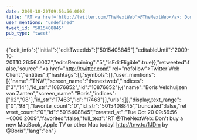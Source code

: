 ```yaml
---
date: 2009-10-20T09:56:56.000Z
title: "RT <a href='http://twitter.com/TheNextWeb'>@TheNextWeb</a>: Don't buy a new MacBook, Apple TV or other Mac today! http://tnw.to/1JDm by <a href='http://twitter.com/Boris'>@Boris</a>″"
user_mentions: "undefined"
tweet_id: "5015408845"
pub_type: "tweet"
---
```

{"edit_info":{"initial":{"editTweetIds":["5015408845"],"editableUntil":"2009-10-20T10:26:56.000Z","editsRemaining":"5","isEditEligible":true}},"retweeted":false,"source":"<a href=\"http://twitter.com\" rel=\"nofollow\">Twitter Web Client</a>","entities":{"hashtags":[],"symbols":[],"user_mentions":[{"name":"TNW","screen_name":"thenextweb","indices":["3","14"],"id_str":"10876852","id":"10876852"},{"name":"Boris Veldhuijzen van Zanten","screen_name":"Boris","indices":["92","98"],"id_str":"17463","id":"17463"}],"urls":[]},"display_text_range":["0","98"],"favorite_count":"0","id_str":"5015408845","truncated":false,"retweet_count":"0","id":"5015408845","created_at":"Tue Oct 20 09:56:56 +0000 2009","favorited":false,"full_text":"RT @TheNextWeb: Don't buy a new MacBook, Apple TV or other Mac today! http://tnw.to/1JDm by @Boris","lang":"en"}

